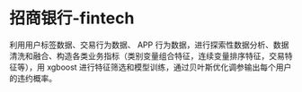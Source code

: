 # 招商银行-fintech
利用用户标签数据、交易行为数据、 APP 行为数据，进行探索性数据分析、数据清洗和融合、构造各类业务指标（类别变量组合特征，连续变量排序特征，交易特征等），用 xgboost 进行特征筛选和模型训练，通过贝叶斯优化调参输出每个用户的违约概率。
